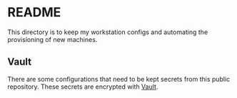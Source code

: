 # README

This directory is to keep my workstation configs and automating the provisioning of new machines.

## Vault

There are some configurations that need to be kept secrets from this public repository. These secrets are encrypted with [Vault](https://docs.ansible.com/ansible/latest/user_guide/vault.html). 